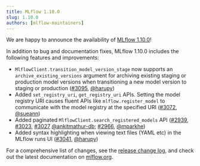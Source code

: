 ```yaml
---
title: MLflow 1.10.0
slug: 1.10.0
authors: [mlflow-maintainers]
---
```


We are happy to announce the availability of [MLflow 1.10.0](https://github.com/mlflow/mlflow/releases/tag/v1.10.0)!

In addition to bug and documentation fixes, MLflow 1.10.0 includes the following features and improvements:

- `MlflowClient.transition_model_version_stage` now supports an
  `archive_existing_versions` argument for archiving existing staging or production model
  versions when transitioning a new model version to staging or production ([#3095](https://github.com/mlflow/mlflow/pull/3095), [@harupy](https://github.com/harupy))
- Added `set_registry_uri`, `get_registry_uri` APIs. Setting the model registry URI causes
  fluent APIs like `mlflow.register_model` to communicate with the model registry at the specified
  URI ([#3072](https://github.com/mlflow/mlflow/pull/3072), [@sueann](https://github.com/sueann))
- Added paginated `MlflowClient.search_registered_models` API ([#2939](https://github.com/mlflow/mlflow/pull/2939), [#3023](https://github.com/mlflow/mlflow/pull/3023), [#3027](https://github.com/mlflow/mlflow/pull/3027) [@ankitmathur-db](https://github.com/ankitmathur-db); [#2966](https://github.com/mlflow/mlflow/pull/2966), [@mparkhe](https://github.com/mparkhe))
- Added syntax highlighting when viewing text files (YAML etc) in the MLflow runs UI ([#3041](https://github.com/mlflow/mlflow/pull/3041), [@harupy](https://github.com/harupy))

For a comprehensive list of changes, see the [release change log](https://github.com/mlflow/mlflow/releases/tag/v1.10.0), and check out the latest documentation on [mlflow.org](http://mlflow.org/).
